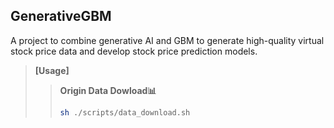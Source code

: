## GenerativeGBM
A project to combine generative AI and GBM to generate high-quality virtual stock price data and develop stock price prediction models.


> **[Usage]**
>> **Origin Data Dowload📊**
>> ```sh
>> sh ./scripts/data_download.sh
>> ```